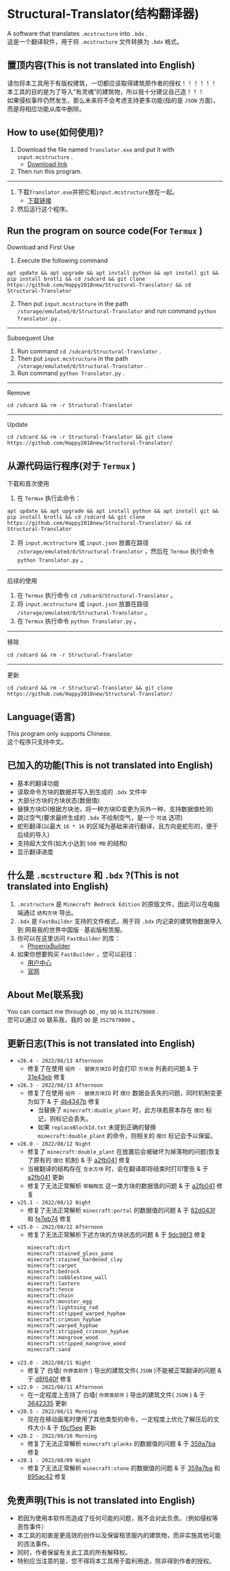 # Structural-Translator(结构翻译器)
A software that translates `.mcstructure` into `.bdx` .<br>
这是一个翻译软件，用于将 `.mcstructure` 文件转换为 `.bdx` 格式。

## 置顶内容(This is not translated into English)
请勿将本工具用于有版权建筑，一切都应该取得建筑原作者的授权！！！！！！<br>
本工具的目的是为了导入“有灵魂”的建筑物，所以我十分建议自己造！！！<br>
如果侵权事件仍然发生，那么未来将不会考虑支持更多功能(指的是 `JSON` 方面)，而是将相应功能从库中删除。

## How to use(如何使用)?
1. Download the file named `Translator.exe` and put it with `input.mcstructure` .
   - [Download link](https://github.com/Happy2018new/Structural-Translator/raw/main/Translator.exe)
2. Then run this program.
***
1. 下载`Translator.exe`并把它和`input.mcstructure`放在一起。
   - [下载链接](https://github.com/Happy2018new/Structural-Translator/raw/main/Translator.exe)
2. 然后运行这个程序。
## Run the program on source code(For `Termux` )
Download and First Use
1. Execute the following command
```
apt update && apt upgrade && apt install python && apt install git && pip install brotli && cd /sdcard && git clone https://github.com/Happy2018new/Structural-Translator/ && cd Structural-Translator
```
2. Then put `input.mcstructure` in the path `/storage/emulated/0/Structural-Translator` and run command `python Translator.py` .
***
Subsequent Use
1. Run command `cd /sdcard/Structural-Translator` .
2. Then put `input.mcstructure` in the path `/storage/emulated/0/Structural-Translator` .
3. Run command `python Translator.py` .
***
Remove
```
cd /sdcard && rm -r Structural-Translator
```
***
Update
```
cd /sdcard && rm -r Structural-Translator && git clone https://github.com/Happy2018new/Structural-Translator/
```
## 从源代码运行程序(对于 `Termux` )
下载和首次使用
1. 在 `Termux` 执行此命令：
```
apt update && apt upgrade && apt install python && apt install git && pip install brotli && cd /sdcard && git clone https://github.com/Happy2018new/Structural-Translator/ && cd Structural-Translator
```
2. 将 `input.mcstructure` 或 `input.json` 放置在路径 `/storage/emulated/0/Structural-Translator` ，然后在 `Termux` 执行命令 `python Translator.py` 。
***
后续的使用
1. 在 `Termux` 执行命令 `cd /sdcard/Structural-Translator` 。
2. 将 `input.mcstructure` 或 `input.json` 放置在路径 `/storage/emulated/0/Structural-Translator` 。
3. 在 `Termux` 执行命令 `python Translator.py` 。
***
移除
```
cd /sdcard && rm -r Structural-Translator
```
***
更新
```
cd /sdcard && rm -r Structural-Translator && git clone https://github.com/Happy2018new/Structural-Translator/
```
## Language(语言)
This program only supports Chinese.<br>
这个程序只支持中文。
## 已加入的功能(This is not translated into English)
- 基本的翻译功能
- 读取命令方块的数据并写入到生成的 `.bdx` 文件中
- 大部分方块的方块状态(数据值)
- 替换方块ID(根据方块池，将一种方块ID变更为另外一种，支持数据值检测)
- 跳过空气(要求最终生成的 `.bdx` 不绘制空气，是一个 `可选` 选项)
- 蛇形翻译(以最大 `16 * 16` 的区域为基础来进行翻译，且方向是蛇形的，便于后续的导入)
- 支持超大文件(如大小达到 `500 MB` 的结构)
- 显示翻译进度
## 什么是 `.mcstructure` 和 `.bdx` ?(This is not translated into English)
1. `.mcstructure` 是 `Minecraft Bedrock Edition` 的原版文件，因此可以在电脑端通过 `结构方块` 导出。
2. `.bdx` 是 `FastBuilder` 支持的文件格式，用于将 `.bdx` 内记录的建筑物数据导入到 网易我的世界中国版 · 基岩版租赁服。
3. 你可以在这里访问 `FastBuilder` 的库：
   - [PhoenixBuilder](https://github.com/LNSSPsd/PhoenixBuilder/)
4. 如果你想要购买 `FastBuilder` ，您可以前往：
   - [用户中心](https://uc.fastbuilder.pro/)
   - [官网](https://fastbuilder.pro/)
## About Me(联系我)
You can contact me through `QQ` , my `QQ` is `3527679800` .<br>
您可以通过 `QQ` 联系我，我的 `QQ` 是 `3527679800` 。
## 更新日志(This is not translated into English)
- `v26.4 - 2022/08/13 Afternoon`
   - 修复了在使用 `组件 - 替换方块ID` 时会打印 `方块池` 列表的问题 & 于 [31e43eb](https://github.com/Happy2018new/Structural-Translator/commit/31e43eb705d9b9eb5cc63fd33e7c75c9419ee569) 修复
- `v26.3 - 2022/08/13 Afternoon`
   - 修复了在使用 `组件 - 替换方块ID` 时 `摆烂` 数据会丢失的问题，同时机制变更为如下 & 于 [4b4347b](https://github.com/Happy2018new/Structural-Translator/commit/4b4347b9b368657427b872f03bac33ecb3a51636) 修复
     - 当替换了 `minecraft:double_plant` 时，此方块若原本存在 `摆烂` 标记，则标记会丢失。
     - 如果 `replaceBlockId.txt` 未提到正确的替换 `minecraft:double_plant` 的命令，则相关的 `摆烂` 标记会予以保留。
- `v26.0 - 2022/08/12 Night`<br>
   - 修复了 `minecraft:double_plant` 在放置后会被破坏为掉落物的问题(恢复了原有的 `摆烂` 机制) & 于 [a2fb041](https://github.com/Happy2018new/Structural-Translator/commit/a2fb041a07ce5aa1b1bbd84b434df6ed8766945a) 修复
   - 当被翻译的结构存在 `含水方块` 时，会在翻译即将结束时打印警告 & 于 [a2fb041](https://github.com/Happy2018new/Structural-Translator/commit/a2fb041a07ce5aa1b1bbd84b434df6ed8766945a) 更新
   - 修复了无法正常解析 `带釉陶瓦` 这一类方块的数据值的问题 & 于 [a2fb041](https://github.com/Happy2018new/Structural-Translator/commit/a2fb041a07ce5aa1b1bbd84b434df6ed8766945a) 修复
- `v25.1 - 2022/08/12 Night`
   - 修复了无法正常解析 `minecraft:portal` 的数据值的问题 & 于 [82d043f](https://github.com/Happy2018new/Structural-Translator/commit/82d043ff42741f49bb910a126ecf15a75be78bb7) 和 [fe7eb74](https://github.com/Happy2018new/Structural-Translator/commit/fe7eb749909081234c518739af90b38ed3487db8) 修复
- `v25.0 - 2022/08/12 Afternoon`
   - 修复了无法正常解析下述方块的方块状态的问题 & 于 [9dc98f3](https://github.com/Happy2018new/Structural-Translator/commit/9dc98f3f2930a9257fc6bdb87bed8b4dbc1d8f9c) 修复<br>
      ```
      minecraft:dirt
      minecraft:stained_glass_pane
      minecraft:stained_hardened_clay
      minecraft:carpet
      minecraft:bedrock
      minecraft:cobblestone_wall
      minecraft:lantern
      minecraft:fence
      minecraft:chain
      minecraft:monster_egg
      minecraft:lightning_rod
      minecraft:stripped_warped_hyphae
      minecraft:crimson_hyphae
      minecraft:warped_hyphae
      minecraft:stripped_crimson_hyphae
      minecraft:mangrove_wood
      minecraft:stripped_mangrove_wood
      minecraft:sand
      ```
- `v23.0 - 2022/08/11 Night`
   - 修复了 白墙( `作弊类软件` ) 导出的建筑文件( `JSON` )不能被正常翻译的问题 & 于 [d8f640f](https://github.com/Happy2018new/Structural-Translator/commit/d8f640fb7eada15946f2cb79ac7a2c2393d3b1ca) 修复
- `v22.0 - 2022/08/11 Afternoon`
   - 在一定程度上支持了 白墙( `作弊类软件` ) 导出的建筑文件( `JSON` ) & 于 [3642335](https://github.com/Happy2018new/Structural-Translator/commit/36423355547af1d0141ebb8bc867e364408e272c) 更新
- `v20.5 - 2022/08/11 Morning`
   - 现在在移动画笔时使用了其他类型的命令，一定程度上优化了解压后的文件大小 & 于 [f6cf5ee](https://github.com/Happy2018new/Structural-Translator/commit/f6cf5ee559551f63e6dda714193dbd01c39f32ef) 更新
- `v20.2 - 2022/08/10 Morning`
  - 修复了无法正常解析 `minecraft:planks` 的数据值的问题 & 于 [359a7ba](https://github.com/Happy2018new/Structural-Translator/commit/359a7bacc32c9c479fc88600f03f740e6c3d0e27) 修复
- `v20.1 - 2022/08/09 Night`
  - 修复了无法正常解析 `minecraft:stone` 的数据值的问题 & 于 [359a7ba](https://github.com/Happy2018new/Structural-Translator/commit/359a7bacc32c9c479fc88600f03f740e6c3d0e27) 和 [895ac42](https://github.com/Happy2018new/Structural-Translator/commit/895ac4285c2ee1415236905a2017d9ddc06e82f2) 修复
## 免责声明(This is not translated into English)
- 若因为使用本软件而造成了任何可能的问题，我不会对此负责。（例如侵权等恶性事件）
- 本工具的初衷是更高效的创作以及保留租赁服内的建筑物，而非实施其他可能的违法事件。
- 同时，作者保留有关此工具的所有解释权。
- 特别应当注意的是，您不得将本工具用于盈利用途，除非得到作者的授权。
